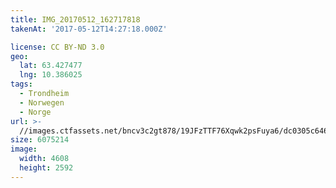 ```yaml
---
title: IMG_20170512_162717818
takenAt: '2017-05-12T14:27:18.000Z'

license: CC BY-ND 3.0
geo:
  lat: 63.427477
  lng: 10.386025
tags:
  - Trondheim
  - Norwegen
  - Norge
url: >-
  //images.ctfassets.net/bncv3c2gt878/19JFzTTF76Xqwk2psFuya6/dc0305c646ddc69849909987d0f1c005/img_20170512_162717818_34265216760_o
size: 6075214
image:
  width: 4608
  height: 2592
---
```


